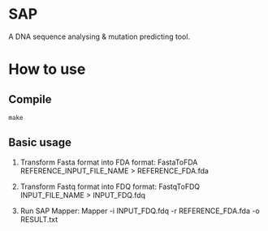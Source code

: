 SAP 
=====

A DNA sequence analysing & mutation predicting tool.


How to use
=====

Compile
-----

    make

Basic usage
-----

1. Transform Fasta format into FDA format:
    FastaToFDA REFERENCE_INPUT_FILE_NAME > REFERENCE_FDA.fda

2. Transform Fastq format into FDQ format:
    FastqToFDQ INPUT_FILE_NAME > INPUT_FDQ.fdq

3. Run SAP Mapper:
    Mapper -i INPUT_FDQ.fdq -r REFERENCE_FDA.fda -o RESULT.txt


